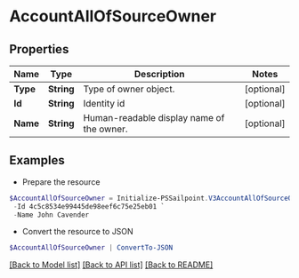 # AccountAllOfSourceOwner
## Properties

Name | Type | Description | Notes
------------ | ------------- | ------------- | -------------
**Type** | **String** | Type of owner object. | [optional] 
**Id** | **String** | Identity id | [optional] 
**Name** | **String** | Human-readable display name of the owner. | [optional] 

## Examples

- Prepare the resource
```powershell
$AccountAllOfSourceOwner = Initialize-PSSailpoint.V3AccountAllOfSourceOwner  -Type IDENTITY `
 -Id 4c5c8534e99445de98eef6c75e25eb01 `
 -Name John Cavender
```

- Convert the resource to JSON
```powershell
$AccountAllOfSourceOwner | ConvertTo-JSON
```

[[Back to Model list]](../README.md#documentation-for-models) [[Back to API list]](../README.md#documentation-for-api-endpoints) [[Back to README]](../README.md)

